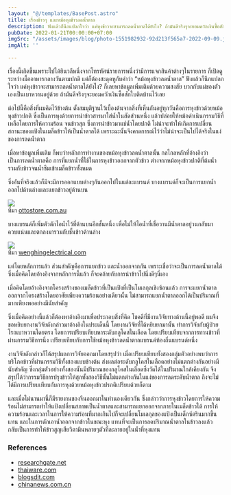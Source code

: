 ```yaml
---
layout: "@/templates/BasePost.astro"
title: เรื่องข้าวๆ และหม้อหุงข้าวลดน้ำตาล
description: ฟังแล้วก็นึกแปลกใจว่า แค่หุงข้าวจะสามารถลดน้ำตาลได้ยังไง? ถ้ามันดีจริงๆจะยอมควักเงินซื้อสักใบติดบ้านไว้เลย
pubDate: 2022-01-21T00:00:00+07:00
imgSrc: "/assets/images/blog/photo-1551982932-92d213f565a7-2022-09-09.jpeg"
imgAlt: ''

---
```

เรื่องนี้เกิดขึ้นเพราะไปได้ยินวลีหนึ่งจากโทรทัศน์รายการหนึ่งว่ามีการแจกสินค้าต่างๆในรายการ ก็เปิดดูระหว่างมื้ออาหารกลางวันตามปกติ แต่ก็ต้องสะดุดหูกับคำว่า “หม้อหุงข้าวลดน้ำตาล” ฟังแล้วก็นึกแปลกใจว่า แค่หุงข้าวจะสามารถลดน้ำตาลได้ยังไง? ก็เลยหาข้อมูลเพิ่มเติมด้วยความสงสัย บวกกับแม่ของตัวเองเป็นเบาหวานอยู่ด้วย ถ้ามันดีจริงๆจะยอมควักเงินซื้อสักใบติดบ้านไว้เลย

ต่อไปนี้คือสิ่งที่ผมคิดไว้ข้างต้น ตั้งสมมุติฐานไว้เบื้องต้นจากสิ่งที่เห็นกันอยู่ทุกวันคือการหุงข้าวด้วยหม้อหุงข้าวปกติ ซึ่งเป็นการหุงด้วยการนำข้าวสารมาใส่น้ำในสัดส่วนหนึ่ง แล้วปล่อยให้หม้อดำเนินกรรมวิธีที่เหลือโดยการให้ความร้อน จนข้าวสุก ซึ่งการนำข้าวมาแช่น้ำโดยปกติ ไม่น่าจะทำให้เกิดการเปลี่ยนสถานะของแป้งในเมล็ดข้าวให้เป็นน้ำตาลได้ เพราะฉะนั้นจึงคาดการณ์ไว้ว่าไม่น่าจะเป็นไปได้จริงในแง่ของการลดน้ำตาล

เมื่อหาข้อมูลเพิ่มเติม ก็พบว่าหลักการทำงานของหม้อหุงข้าวลดน้ำตาลนั้น กลไกลหลักที่อ้างอิงว่าเป็นการลดน้ำตาลคือ การที่แยกน้ำที่ใช้ในการหุงข้าวออกจากตัวข้าว ต่างจากหม้อหุงข้าวปกติที่ต้มน้ำรวมกับข้าวจนน้ำซึมเข้าเมล็ดข้าวทั้งหมด

ซึ่งอันที่จริงแล้วก็มีจะมีการออกแบบต่างๆกันออกไปในแต่ละแบรนด์ บางแบรนด์ก็จะเป็นการแยกน้ำออกไปด้านล่างและแยกข้าวอยู่ด้านบน

![](/assets/images/blog/image-5-2022-09-09.png)  
ที่มา [ottostore.com.au](https://ottostore.com.au/products/daewoo-desugared-rice-cooker-household-zongzi-low-sugar-rice-soup-separated-4l "ottostore.com.au")

บางแบรนด์ก็เพิ่มตัวดักไอน้ำไว้ที่ด้านบนอีกชั้นหนึ่ง เพื่อไม่ให้ไอน้ำที่เชื่อวานมีน้ำตาลอยู่วนกลับมาควบแน่นและตกลงมารวมกับชั้นข้าวด้านล่าง

![](/assets/images/blog/image-24-2022-09-09.png)  
ที่มา [wenghingelectrical.com](https://wenghingelectrical.com/cooker/elba-low-sugar-rice-cooker-erc-k2050d-bk-black-2l-500w "https://wenghingelectrical.com")

แต่โดยหลักการแล้ว ส่วนสำคัญคือการแยกข้าว และน้ำออกจากกัน เพราะเชื่อว่าจะเป็นการลดน้ำตาลได้ ซึ่งเมื่อคิดโดยอ้างอิงจากหลักการนี้แล้ว ก็จะคล้ายกับการนำข้าวไปนึ่งดีๆนี่เอง

เมื่อคิดโดยอ้างอิงจากโครงสร้างของเมล็ดข้าวที่เป็นแป้งที่เป็นโมเลกุลเชิงซ้อนแล้ว การจะแยกน้ำตาลออกจากโครงสร้างโดยอาศัยเพียงความร้อนอย่างเดียวนั้น ไม่สามารถแยกน้ำตาลออกได้เป็นปริมาณที่มากเพียงพออย่างมีนัยสำคัญ

ซึ่งเมื่อคิดอย่างนี้แล้วก็ต้องหาอ้างอิงมาเพื่อประกอบสิ่งที่คิด โชคดีที่มีงานวิจัยทางด้านนี้อยู่พอดี ผมจึงขอหยิบยกงานวิจัยดังกล่าวมาอ้างอิงในประเด็นนี้ โดยงานวิจัยที่ได้หยิบยกมานั้น ทำการวิจัยกับผู้ป่วยโรถเบาหวานโดยตรง โดยการเปรียบเทียบหาระดับกลูโคสในเลือด โดยเปรียบเทียบจากการทานข้าวที่ผ่านกรรมวิธีการนึ่ง เปรียบเทียบกับการใช้หม้อหุงข้าวลดน้ำตาลแบรนด์ท้องถิ่นแบรนด์หนึ่ง

งานวิจัยดังกล่าวก็ได้สรุปผลการวิจัยออกมาโดยสรุปว่า เมื่อเปรียบเทียบทั้งสองกลุ่มตัวอย่างพบว่าการบริโภคข้าวที่ผ่านกรรมวิธีทั้งสองแบบข้างต้น ส่งผลต่อระดับกลูโคสในเลือดอย่างไม่แตกต่างกันอย่างมีนัยสำคัญ ซึ่งกลุ่มตัวอย่างทั้งสองนั้นมีปริมาณของกลูโคสในเลือดซึ่งวัดได้ในปริมาณใกล้เคียงกัน จึงสรุปได้ว่ากรรมวิธีการปรุงข้าวให้สุกทั้งสองวิธีนั้นไม่แตกต่างกันในแง่ของการลดระดับน้ำตาล ถึงจะไม่ได้มีการเปรียบเทียบกับการหุงด้วยหม้อหุงข้าวปรกติเปรียบด้วยก็ตาม

และเมื่อไม่นานมานี้ก็มีรายงานของจีนออกมาในทำนองเดียวกัน ซึ่งกล่าวว่าการหุงข้าวโดยการให้ความร้อนไม่สามารถทำให้แป้งเปลี่ยนสภาพเป็นน้ำตาลและสามารถแยกออกจากภายในเมล็ดข้าวได้ การให้ความร้อนและเวลาในการให้ความร้อนที่มากเกินไปก็จะเปลี่ยนโมเลกุลของแป้งเป็นเด็กซ์ตรินมากขึ้นแทน และในการดักเอาน้ำออกจากข้าวในขณะหุง แทนที่จะเป็นการลดปริมาณน้ำตาลในข้าวลงแล้ว กลับเป็นการทำให้ข้าวสูญเสียวิตามินหลายๆตัวที่ละลายอยู่ในน้ำที่หุงแทน

### References

* [researchgate.net](https://www.researchgate.net "https://www.researchgate.net")
* [thaiware.com](https://www.researchgate.net "https://www.researchgate.net")
* [blogsdit.com](https://www.blogsdit.com/2021/04/desugarricecooker.html "https://www.blogsdit.com/2021/04/desugarricecooker.html")
* [chinanews.com.cn](https://www.chinanews.com.cn/cj/2020/10-31/9326997.shtml "https://www.chinanews.com.cn/cj/2020/10-31/9326997.shtml")